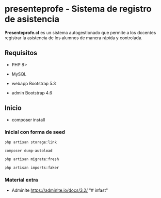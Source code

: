 # presenteprofe - Sistema de registro de asistencia

 <strong>Presenteprofe.cl</strong> es un sistema autogestionado que permite a los docentes registrar la asistencia de los alumnos de manera rápida y controlada.

## Requisitos

- PHP 8>
- MySQL


- webapp  Bootstrap 5.3
- admin   Bootstrap 4.6

## Inicio

- composer install

### Inicial con forma de seed
```shell
php artisan storage:link

composer dump-autoload

php artisan migrate:fresh

php artisan imports:faker

```

### Material extra

- Adminlte https://adminlte.io/docs/3.2/
"# infast" 
